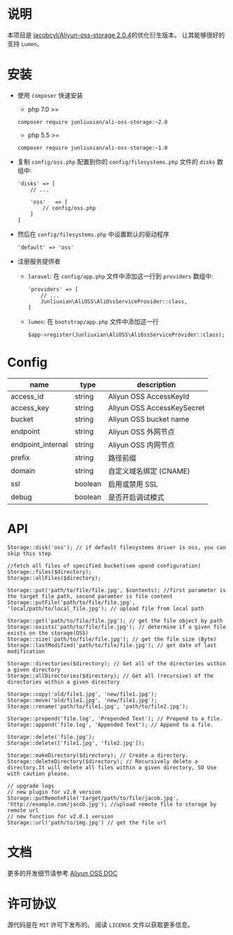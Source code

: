# 说明
本项目是 [jacobcyl/Aliyun-oss-storage 2.0.4](https://github.com/jacobcyl/Aliyun-oss-storage)的优化衍生版本。
让其能够很好的支持 `Lumen`。

# 安装

- 使用 `composer` 快速安装

    - php 7.0 >=
    ```
    composer require junliuxian/ali-oss-storage:~2.0
   ```
        
    - php 5.5 >= 
    ```
    composer require junliuxian/ali-oss-storage:~1.0
    ```

- 复制 `config/oss.php` 配置到你的 `config/filesystems.php` 文件的 `disks` 数组中:

    ```
    'disks' => [
        // ... 
        
        'oss'   => [
            // config/oss.php
        ]
    ]
    ```

- 然后在 `config/filesystems.php` 中设置默认的驱动程序
    ```
    'default' => 'oss'
    ```

- 注册服务提供者

    - `laravel`: 在 `config/app.php` 文件中添加这一行到 `providers` 数组中:
    
        ```
        'providers' => [
            // ... 
            Junliuxian\AliOSS\AliOssServiceProvider::class,
        ]
        ```
        
    - `lumen`: 在 `bootstrap/app.php` 文件中添加这一行
    
        ```
        $app->register(Junliuxian\AliOSS\AliOssServiceProvider::class);
        ```

# Config
name | type | description
---|---|---
access_id | string | Aliyun OSS AccessKeyId
access_key | string | Aliyun OSS AccessKeySecret
bucket | string | Aliyun OSS bucket name
endpoint | string | Aliyun OSS 外网节点
endpoint_internal | string | Aliyun OSS 内网节点
prefix | string | 路径前缀
domain | string | 自定义域名绑定 (CNAME)
ssl | boolean | 启用或禁用 SSL
debug | boolean | 是否开启调试模式

# API

```
Storage::disk('oss'); // if default filesystems driver is oss, you can skip this step

//fetch all files of specified bucket(see upond configuration)
Storage::files($directory);
Storage::allFiles($directory);

Storage::put('path/to/file/file.jpg', $contents); //first parameter is the target file path, second paramter is file content
Storage::putFile('path/to/file/file.jpg', 'local/path/to/local_file.jpg'); // upload file from local path

Storage::get('path/to/file/file.jpg'); // get the file object by path
Storage::exists('path/to/file/file.jpg'); // determine if a given file exists on the storage(OSS)
Storage::size('path/to/file/file.jpg'); // get the file size (Byte)
Storage::lastModified('path/to/file/file.jpg'); // get date of last modification

Storage::directories($directory); // Get all of the directories within a given directory
Storage::allDirectories($directory); // Get all (recursive) of the directories within a given directory

Storage::copy('old/file1.jpg', 'new/file1.jpg');
Storage::move('old/file1.jpg', 'new/file1.jpg');
Storage::rename('path/to/file1.jpg', 'path/to/file2.jpg');

Storage::prepend('file.log', 'Prepended Text'); // Prepend to a file.
Storage::append('file.log', 'Appended Text'); // Append to a file.

Storage::delete('file.jpg');
Storage::delete(['file1.jpg', 'file2.jpg']);

Storage::makeDirectory($directory); // Create a directory.
Storage::deleteDirectory($directory); // Recursively delete a directory.It will delete all files within a given directory, SO Use with caution please.

// upgrade logs
// new plugin for v2.0 version
Storage::putRemoteFile('target/path/to/file/jacob.jpg', 'http://example.com/jacob.jpg'); //upload remote file to storage by remote url
// new function for v2.0.1 version
Storage::url('path/to/img.jpg') // get the file url
```

# 文档
更多的开发细节请参考 [Aliyun OSS DOC](https://help.aliyun.com/document_detail/32099.html?spm=5176.doc31981.6.335.eqQ9dM)

# 许可协议
源代码是在 `MIT` 许可下发布的。 阅读 `LICENSE` 文件以获取更多信息。